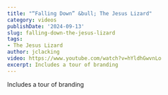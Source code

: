 ```yaml
---
title: "“Falling Down” &bull; The Jesus Lizard"
category: videos
publishDate: '2024-09-13'
slug: falling-down-the-jesus-lizard
tags:
- The Jesus Lizard
author: jclacking
video: https://www.youtube.com/watch?v=hYldhGwvnLo
excerpt: Includes a tour of branding
---
```

Includes a tour of branding
